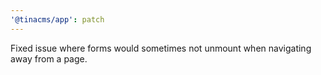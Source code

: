 ```yaml
---
'@tinacms/app': patch
---
```


Fixed issue where forms would sometimes not unmount when navigating away from a page.

